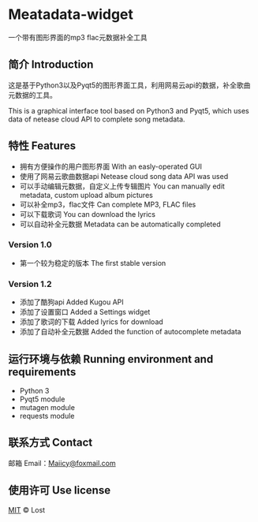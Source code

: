 # Meatadata-widget

一个带有图形界面的mp3 flac元数据补全工具

## 简介 Introduction

这是基于Python3以及Pyqt5的图形界面工具，利用网易云api的数据，补全歌曲元数据的工具。

This is a graphical interface tool based on Python3 and Pyqt5, which uses data of netease cloud API to complete song metadata.

## 特性 Features

- 拥有方便操作的用户图形界面 With an easly-operated GUI
- 使用了网易云歌曲数据api Netease cloud song data API was used
- 可以手动编辑元数据，自定义上传专辑图片 You can manually edit metadata, custom upload album pictures
- 可以补全mp3，flac文件 Can complete MP3, FLAC files
- 可以下载歌词 You can download the lyrics
- 可以自动补全元数据 Metadata can be automatically completed

### Version 1.0

- 第一个较为稳定的版本 The first stable version

### Version 1.2

- 添加了酷狗api Added Kugou API
- 添加了设置窗口 Added a Settings widget
- 添加了歌词的下载 Added lyrics for download
- 添加了自动补全元数据 Added the function of autocomplete metadata

## 运行环境与依赖 Running environment and requirements

- Python 3
- Pyqt5 module
- mutagen module
- requests module

## 联系方式 Contact

邮箱 Email：[Maiicy@foxmail.com](mailto:Maiicy@foxmail.com)

## 使用许可 Use license

[MIT](https://github.com/Mai-icy/Pixivic-crawler/blob/master/LICENSE) © Lost